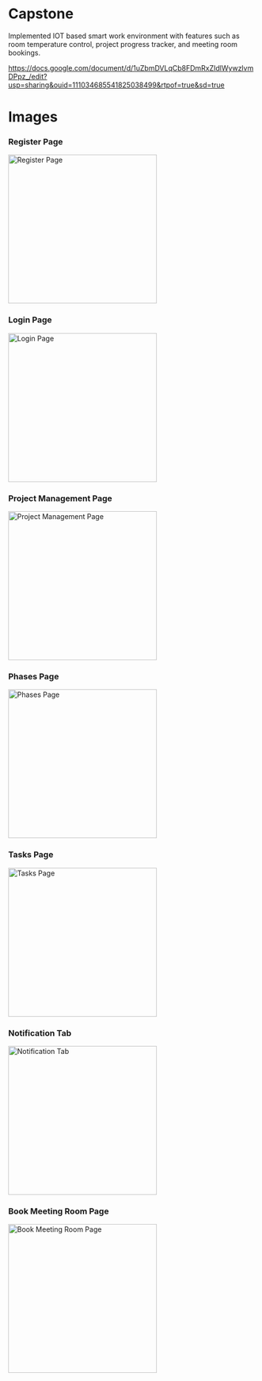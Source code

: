 # Capstone
 Implemented IOT based smart work environment with features such as room temperature control, project progress tracker, and meeting room bookings.

https://docs.google.com/document/d/1uZbmDVLqCb8FDmRxZIdlWywzlvmDPpz_/edit?usp=sharing&ouid=111034685541825038499&rtpof=true&sd=true

# Images

### Register Page
<img src="Register.png" alt="Register Page" width="300" />

### Login Page
<img src="Login.png" alt="Login Page" width="300" />

### Project Management Page
<img src="Projects.png" alt="Project Management Page" width="300" />

### Phases Page
<img src="Phases.png" alt="Phases Page" width="300" />

### Tasks Page
<img src="Tasks.png" alt="Tasks Page" width="300" />

### Notification Tab
<img src="Notifications.png" alt="Notification Tab" width="300" />

### Book Meeting Room Page
<img src="Meeting Rooms.png" alt="Book Meeting Room Page" width="300" />